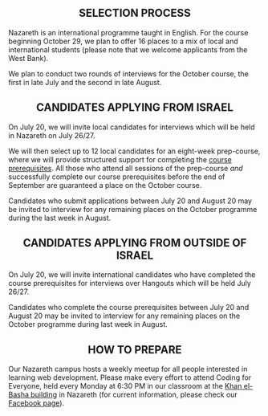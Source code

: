 <h2 align='center'>SELECTION PROCESS</h2>

Nazareth is an international programme taught in English. For the course beginning October 29, we plan to offer 16 places to a mix of local and international students (please note that we welcome applicants from the West Bank).

We plan to conduct two rounds of interviews for the October course, the first in late July and the second in late August.

<h2 align='center'>CANDIDATES APPLYING FROM ISRAEL</h2>

On July 20, we will invite local candidates for interviews which will be held in Nazareth on July 26/27. 

We will then select up to 12 local candidates for an eight-week prep-course, where we will provide structured support for completing the [course prerequisites](./prerequisites). All those who attend all sessions of the prep-course _and_ successfully complete our course prerequisites before the end of September are guaranteed a place on the October course.

Candidates who submit applications between July 20 and August 20 may be invited to interview for any remaining places on the October programme during the last week in August.

<h2 align='center'>CANDIDATES APPLYING FROM OUTSIDE OF ISRAEL</h2>

On July 20, we will invite international candidates who have completed the course prerequisites for interviews over Hangouts which will be held July 26/27. 

Candidates who complete the course prerequisites between July 20 and August 20 may be invited to interview for any remaining places on the October programme during last week in August.

<h2 align='center'>HOW TO PREPARE</h2>

Our Nazareth campus hosts a weekly meetup for all people interested in learning web development. Please make every effort to attend Coding for Everyone, held every Monday at 6:30 PM in our classroom at the [Khan el-Basha building](https://waze.to/lr/hsvc451n7h) in Nazareth (for current information, please check our [Facebook page](http://facebook.com/founderscodersnazareth)).
